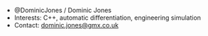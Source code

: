 - @DominicJones / Dominic Jones
- Interests: C++, automatic differentiation, engineering simulation
- Contact: dominic.jones@gmx.co.uk
